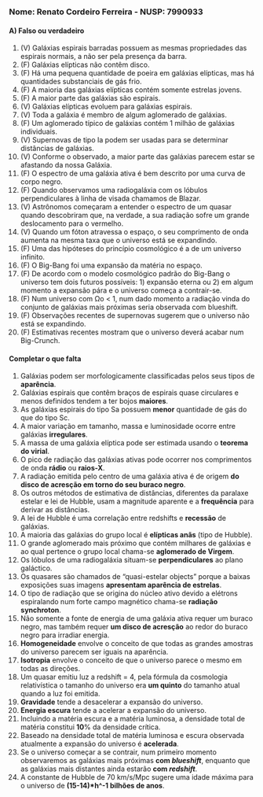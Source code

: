 
### **Nome: Renato Cordeiro Ferreira** - NUSP: 7990933

#### A) Falso ou verdadeiro

01. (V) Galáxias espirais barradas possuem as mesmas propriedades das espirais normais, a não ser pela presença da barra.
02. (F) Galáxias elípticas não contêm disco.
03. (F) Há uma pequena quantidade de poeira em galáxias elípticas, mas há quantidades substanciais de gás frio.
04. (F) A maioria das galáxias elípticas contém somente estrelas jovens.
05. (F) A maior parte das galáxias são espirais.
06. (V) Galáxias elípticas evoluem para galáxias espirais.
07. (V) Toda a galáxia é membro de algum aglomerado de galáxias.
08. (F) Um aglomerado típico de galáxias contém 1 milhão de galáxias individuais.
09. (V) Supernovas de tipo Ia podem ser usadas para se determinar distâncias de galáxias.
10. (V) Conforme o observado, a maior parte das galáxias parecem estar se afastando da nossa Galáxia.
11. (F) O espectro de uma galáxia ativa é bem descrito por uma curva de corpo negro.
12. (F) Quando observamos uma radiogaláxia com os lóbulos perpendiculares à linha de visada chamamos de Blazar.
13. (V) Astrônomos começaram a entender o espectro de um quasar quando descobriram que, na verdade, a sua radiação sofre um grande deslocamento para o vermelho.
14. (V) Quando um fóton atravessa o espaço, o seu comprimento de onda aumenta na mesma taxa que o universo está se expandindo.
15. (F) Uma das hipóteses do princípio cosmológico é a de um universo infinito.
16. (F) O Big-Bang foi uma expansão da matéria no espaço.
17. (F) De acordo com o modelo cosmológico padrão do Big-Bang o universo tem dois futuros possíveis: 1) expansão eterna ou 2) em algum momento a expansão pára e o universo começa a contrair-se.
18. (F) Num universo com Ωo < 1, num dado momento a radiação vinda do conjunto de galáxias mais próximas seria observada com blueshift.
19. (F) Observações recentes de supernovas sugerem que o universo não está se expandindo.
20. (F) Estimativas recentes mostram que o universo deverá acabar num Big-Crunch.

#### Completar o que falta

01. Galáxias podem ser morfologicamente classificadas pelos seus tipos de __aparência__.
02. Galáxias espirais que contêm braços de espirais quase circulares e menos definidos tendem a ter bojos __maiores__.
03. As galáxias espirais do tipo Sa possuem __menor__ quantidade de gás do que do tipo Sc.
04. A maior variação em tamanho, massa e luminosidade ocorre entre galáxias __irregulares__.
05. A massa de uma galáxia elíptica pode ser estimada usando o __teorema do virial__.
06. O pico de radiação das galáxias ativas pode ocorrer nos comprimentos de onda __rádio__ ou __raios-X__.
07. A radiação emitida pelo centro de uma galáxia ativa é de origem __do disco de acresção em torno do seu buraco negro__.
08. Os outros métodos de estimativa de distâncias, diferentes da paralaxe estelar e lei de Hubble, usam a magnitude aparente e a __frequência__ para derivar as distâncias.
09. A lei de Hubble é uma correlação entre redshifts e __recessão__ de galáxias.
10. A maioria das galáxias do grupo local é __elípticas anãs__ (tipo de Hubble).
11. O grande aglomerado mais próximo que contém milhares de galáxias e ao qual pertence o grupo local chama-se __aglomerado de Virgem__.
12. Os lóbulos de uma radiogaláxia situam-se __perpendiculares__ ao plano galáctico.
13. Os quasares são chamados de “quasi-estelar objects” porque a baixas exposições suas imagens __apresentam aparência de estrelas__.
14. O tipo de radiação que se origina do núcleo ativo devido a elétrons espiralando num forte campo magnético chama-se __radiação synchroton__.
15. Não somente a fonte de energia de uma galáxia ativa requer um buraco negro, mas também requer __um disco de acresção__ ao redor do buraco negro para irradiar energia.
16. __Homogeneidade__ envolve o conceito de que todas as grandes amostras do universo parecem ser iguais na aparência.
17. __Isotropia__ envolve o conceito de que o universo parece o mesmo em todas as direções.
18. Um quasar emitiu luz a redshift = 4, pela fórmula da cosmologia relativística o tamanho do universo era __um quinto__ do tamanho atual quando a luz foi emitida.
19. __Gravidade__ tende a desacelerar a expansão do universo.
20. __Energia escura__ tende a acelerar a expansão do universo.
21. Incluindo a matéria escura e a matéria luminosa, a densidade total de matéria constitui __10__% da densidade crítica.
22. Baseado na densidade total de matéria luminosa e escura observada atualmente a expansão do universo é __acelerada__.
23. Se o universo começar a se contrair, num primeiro momento observaremos as galáxias mais próximas __com *blueshift*__, enquanto que as galáxias mais distantes ainda estarão __com *redshift*__.
24. A constante de Hubble de 70 km/s/Mpc sugere uma idade máxima para o universo de __(15-14)*h^-1 bilhões de anos__.

